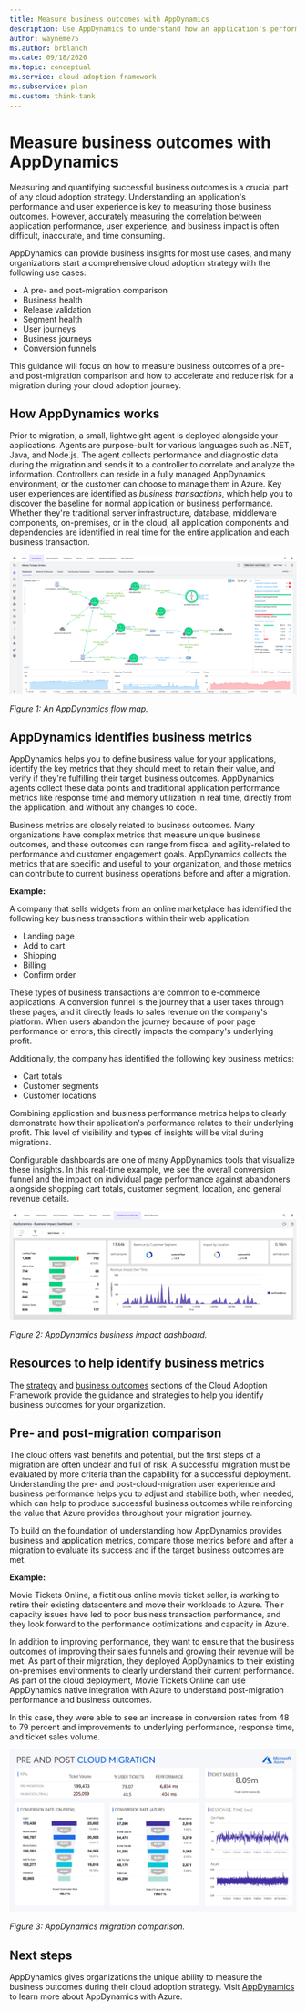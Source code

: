 ```yaml
---
title: Measure business outcomes with AppDynamics
description: Use AppDynamics to understand how an application's performance and user experience impact business outcomes.
author: wayneme75
ms.author: brblanch
ms.date: 09/18/2020
ms.topic: conceptual
ms.service: cloud-adoption-framework
ms.subservice: plan
ms.custom: think-tank
---
```


<!-- docutune:casing "Movie Tickets Online" -->

# Measure business outcomes with AppDynamics

Measuring and quantifying successful business outcomes is a crucial part of any cloud adoption strategy. Understanding an application's performance and user experience is key to measuring those business outcomes. However, accurately measuring the correlation between application performance, user experience, and business impact is often difficult, inaccurate, and time consuming.

AppDynamics can provide business insights for most use cases, and many organizations start a comprehensive cloud adoption strategy with the following use cases:

- A pre- and post-migration comparison
- Business health
- Release validation
- Segment health
- User journeys
- Business journeys
- Conversion funnels

This guidance will focus on how to measure business outcomes of a pre- and post-migration comparison and how to accelerate and reduce risk for a migration during your cloud adoption journey.

## How AppDynamics works

Prior to migration, a small, lightweight agent is deployed alongside your applications. Agents are purpose-built for various languages such as .NET, Java, and Node.js. The agent collects performance and diagnostic data during the migration and sends it to a controller to correlate and analyze the information. Controllers can reside in a fully managed AppDynamics environment, or the customer can choose to manage them in Azure. Key user experiences are identified as *business transactions*, which help you to discover the baseline for normal application or business performance. Whether they're traditional server infrastructure, database, middleware components, on-premises, or in the cloud, all application components and dependencies are identified in real time for the entire application and each business transaction.

![An AppDynamics flow map](./media/app-dynamics-flow-map.jpg)

*Figure 1: An AppDynamics flow map.*

## AppDynamics identifies business metrics

AppDynamics helps you to define business value for your applications, identify the key metrics that they should meet to retain their value, and verify if they're fulfilling their target business outcomes. AppDynamics agents collect these data points and traditional application performance metrics like response time and memory utilization in real time, directly from the application, and without any changes to code.

Business metrics are closely related to business outcomes. Many organizations have complex metrics that measure unique business outcomes, and these outcomes can range from fiscal and agility-related to performance and customer engagement goals. AppDynamics collects the metrics that are specific and useful to your organization, and those metrics can contribute to current business operations before and after a migration.

**Example:**

A company that sells widgets from an online marketplace has identified the following key business transactions within their web application:

- Landing page
- Add to cart
- Shipping
- Billing
- Confirm order

These types of business transactions are common to e-commerce applications. A conversion funnel is the journey that a user takes through these pages, and it directly leads to sales revenue on the company's platform. When users abandon the journey because of poor page performance or errors, this directly impacts the company's underlying profit.

Additionally, the company has identified the following key business metrics:

- Cart totals
- Customer segments
- Customer locations

Combining application and business performance metrics helps to clearly demonstrate how their application's performance relates to their underlying profit. This level of visibility and types of insights will be vital during migrations.

Configurable dashboards are one of many AppDynamics tools that visualize these insights. In this real-time example, we see the overall conversion funnel and the impact on individual page performance against abandoners alongside shopping cart totals, customer segment, location, and general revenue details.

![AppDynamics business impact dashboard](./media/app-dynamics-business-impact-dashboard.jpg)

*Figure 2: AppDynamics business impact dashboard.*

## Resources to help identify business metrics

The [strategy](../strategy/index.md) and [business outcomes](../strategy/business-outcomes/index.md) sections of the Cloud Adoption Framework provide the guidance and strategies to help you identify business outcomes for your organization.

## Pre- and post-migration comparison

The cloud offers vast benefits and potential, but the first steps of a migration are often unclear and full of risk. A successful migration must be evaluated by more criteria than the capability for a successful deployment. Understanding the pre- and post-cloud-migration user experience and business performance helps you to adjust and stabilize both, when needed, which can help to produce successful business outcomes while reinforcing the value that Azure provides throughout your migration journey.

To build on the foundation of understanding how AppDynamics provides business and application metrics, compare those metrics before and after a migration to evaluate its success and if the target business outcomes are met.

**Example:**

Movie Tickets Online, a fictitious online movie ticket seller, is working to retire their existing datacenters and move their workloads to Azure. Their capacity issues have led to poor business transaction performance, and they look forward to the performance optimizations and capacity in Azure.

In addition to improving performance, they want to ensure that the business outcomes of improving their sales funnels and growing their revenue will be met. As part of their migration, they deployed AppDynamics to their existing on-premises environments to clearly understand their current performance. As part of the cloud deployment, Movie Tickets Online can use AppDynamics native integration with Azure to understand post-migration performance and business outcomes.

In this case, they were able to see an increase in conversion rates from 48 to 79 percent and improvements to underlying performance, response time, and ticket sales volume.

![AppDynamics migration comparison](./media/app-dynamics-migration-comparison.jpg)

*Figure 3: AppDynamics migration comparison.*

## Next steps

AppDynamics gives organizations the unique ability to measure the business outcomes during their cloud adoption strategy. Visit [AppDynamics](https://www.appdynamics.com/solutions/azure-monitoring) to learn more about AppDynamics with Azure.
